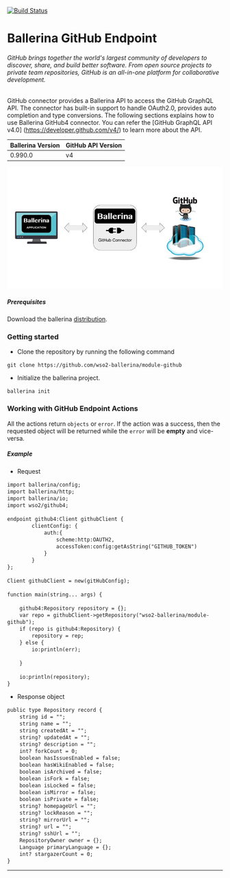 [![Build Status](https://travis-ci.org/wso2-ballerina/module-github.svg?branch=master)](https://travis-ci.org/wso2-ballerina/module-github)

# Ballerina GitHub Endpoint

###### GitHub brings together the world's largest community of developers to discover, share, and build better software. From open source projects to private team repositories, GitHub is an all-in-one platform for collaborative development.

GitHub connector provides a Ballerina API to access the GitHub GraphQL API. 
The connector has built-in support to handle OAuth2.0, provides auto completion and type conversions. The following 
sections explains how to use Ballerina GitHub4 connector. You can refer the [GitHub GraphQL API v4.0]
(https://developer.github.com/v4/) to learn more about the API. 

| Ballerina Version | GitHub API Version |
|-------------------|--------------------|
| 0.990.0           | v4                 |

![Ballerina GitHub Endpoint Overview](./docs/resources/BallerinaGitHubEndpoint_Overview.jpg)

##### Prerequisites
Download the ballerina [distribution](https://ballerinalang.org/downloads/).

### Getting started

* Clone the repository by running the following command
```shell
git clone https://github.com/wso2-ballerina/module-github
```

* Initialize the ballerina project.
```shell
ballerina init
```

### Working with GitHub Endpoint Actions

All the actions return `objects` or `error`. If the action was a success, then the requested object will be returned while the `error` will be **empty** and vice-versa.

##### Example
* Request

```ballerina
import ballerina/config;
import ballerina/http;
import ballerina/io;
import wso2/github4;

endpoint github4:Client githubClient {
        clientConfig: {
            auth:{
                scheme:http:OAUTH2,
                accessToken:config:getAsString("GITHUB_TOKEN")
            }
        }
};

Client githubClient = new(gitHubConfig);

function main(string... args) {
    
    github4:Repository repository = {};
    var repo = githubClient->getRepository("wso2-ballerina/module-github");
    if (repo is github4:Repository) {
        repository = rep;
    } else {
        io:println(err);
        
    }

    io:println(repository);
}
```

* Response object
```ballerina
public type Repository record {
    string id = "";
    string name = "";
    string createdAt = "";
    string? updatedAt = "";
    string? description = "";
    int? forkCount = 0;
    boolean hasIssuesEnabled = false;
    boolean hasWikiEnabled = false;
    boolean isArchived = false;
    boolean isFork = false;
    boolean isLocked = false;
    boolean isMirror = false;
    boolean isPrivate = false;
    string? homepageUrl = "";
    string? lockReason = "";
    string? mirrorUrl = "";
    string? url = "";
    string? sshUrl = "";
    RepositoryOwner owner = {};
    Language primaryLanguage = {};
    int? stargazerCount = 0;
}
```

***
